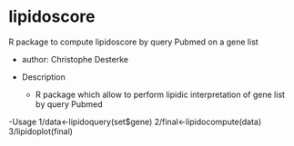 # lipidoscore
R package to compute lipidoscore by query Pubmed on a gene list

- author: Christophe Desterke

- Description
  * R package which allow to perform lipidic interpretation of gene list by query Pubmed
 
 -Usage
  1/data<-lipidoquery(set$gene)
  2/final<-lipidocompute(data)
  3/lipidoplot(final)
  
